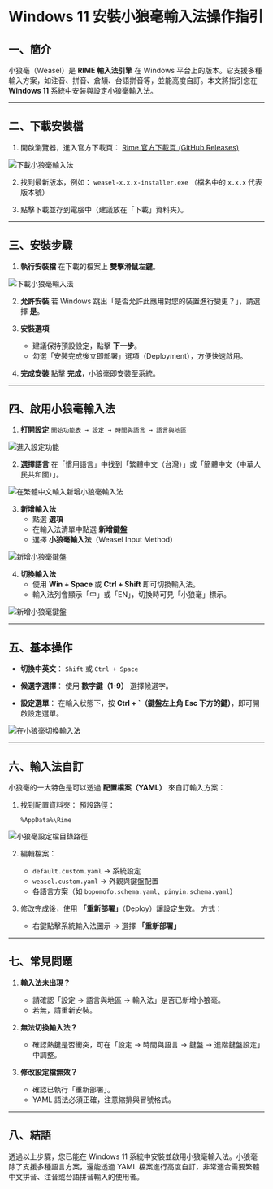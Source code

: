 # Windows 11 安裝小狼毫輸入法操作指引

## 一、簡介
小狼毫（Weasel）是 **RIME 輸入法引擎** 在 Windows 平台上的版本。它支援多種輸入方案，如注音、拼音、倉頡、台語拼音等，並能高度自訂。本文將指引您在 **Windows 11** 系統中安裝與設定小狼毫輸入法。

---

## 二、下載安裝檔

1. 開啟瀏覽器，進入官方下載頁：
   [Rime 官方下載頁 (GitHub Releases)](https://github.com/rime/weasel/releases)

![下載小狼毫輸入法](https://github.com/AlanJui/rime-tlpa/blob/main/docs/static/img/Weasel_Install_001.png)

2. 找到最新版本，例如：
   `weasel-x.x.x-installer.exe`
   （檔名中的 `x.x.x` 代表版本號）

3. 點擊下載並存到電腦中（建議放在「下載」資料夾）。

---

## 三、安裝步驟

1. **執行安裝檔**
   在下載的檔案上 **雙擊滑鼠左鍵**。

![下載小狼毫輸入法](https://github.com/AlanJui/rime-tlpa/blob/main/docs/static/img/Weasel_Install_002.png)

2. **允許安裝**
   若 Windows 跳出「是否允許此應用對您的裝置進行變更？」，請選擇 **是**。

3. **安裝選項**
   - 建議保持預設設定，點擊 **下一步**。
   - 勾選「安裝完成後立即部署」選項（Deployment），方便快速啟用。

4. **完成安裝**
   點擊 **完成**，小狼毫即安裝至系統。

---

## 四、啟用小狼毫輸入法

1. **打開設定**
   `開始功能表 → 設定 → 時間與語言 → 語言與地區`

![進入設定功能](https://github.com/AlanJui/rime-tlpa/blob/main/docs/static/img/Weasel_Install_003.png)

2. **選擇語言**
   在「慣用語言」中找到「繁體中文（台灣）」或「簡體中文（中華人民共和國）」。

![在繁體中文輸入新增小狼毫輸入法](https://github.com/AlanJui/rime-tlpa/blob/main/docs/static/img/Weasel_Install_004.png)

3. **新增輸入法**
   - 點選 **選項**
   - 在輸入法清單中點選 **新增鍵盤**
   - 選擇 **小狼毫輸入法**（Weasel Input Method）

![新增小狼毫鍵盤](https://github.com/AlanJui/rime-tlpa/blob/main/docs/static/img/Weasel_Install_005.png)

4. **切換輸入法**
   - 使用 **Win + Space** 或 **Ctrl + Shift** 即可切換輸入法。
   - 輸入法列會顯示「中」或「EN」，切換時可見「小狼毫」標示。

![新增小狼毫鍵盤](https://github.com/AlanJui/rime-tlpa/blob/main/docs/static/img/Weasel_Install_006.png)

---

## 五、基本操作

- **切換中英文**：
  `Shift` 或 `Ctrl + Space`

- **候選字選擇**：
  使用 **數字鍵（1-9）** 選擇候選字。

- **設定選單**：
  在輸入狀態下，按 **Ctrl + `（鍵盤左上角 Esc 下方的鍵）**，即可開啟設定選單。

![在小狼毫切換輸入法](https://github.com/AlanJui/rime-tlpa/blob/main/docs/static/img/Weasel_Install_008.png)

---

## 六、輸入法自訂

小狼毫的一大特色是可以透過 **配置檔案（YAML）** 來自訂輸入方案：

1. 找到配置資料夾：
   預設路徑：
   ```
   %AppData%\Rime
   ```

![小狼毫設定檔目錄路徑](https://github.com/AlanJui/rime-tlpa/blob/main/docs/static/img/Weasel_Install_007.png)

2. 編輯檔案：
   - `default.custom.yaml` → 系統設定
   - `weasel.custom.yaml` → 外觀與鍵盤配置
   - 各語言方案（如 `bopomofo.schema.yaml`、`pinyin.schema.yaml`）

3. 修改完成後，使用 **「重新部署」**（Deploy）讓設定生效。
   方式：
   - 右鍵點擊系統輸入法圖示 → 選擇 **「重新部署」**

---

## 七、常見問題

1. **輸入法未出現？**
   - 請確認「設定 → 語言與地區 → 輸入法」是否已新增小狼毫。
   - 若無，請重新安裝。

2. **無法切換輸入法？**
   - 確認熱鍵是否衝突，可在「設定 → 時間與語言 → 鍵盤 → 進階鍵盤設定」中調整。

3. **修改設定檔無效？**
   - 確認已執行「重新部署」。
   - YAML 語法必須正確，注意縮排與冒號格式。

---

## 八、結語

透過以上步驟，您已能在 Windows 11 系統中安裝並啟用小狼毫輸入法。小狼毫除了支援多種語言方案，還能透過 YAML 檔案進行高度自訂，非常適合需要繁體中文拼音、注音或台語拼音輸入的使用者。

